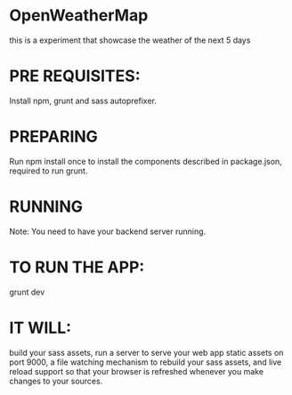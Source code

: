 # OpenWeatherMap
this is a experiment that showcase the weather of the next 5 days 

# PRE REQUISITES:

Install npm, grunt and sass autoprefixer.

# PREPARING

Run npm install once to install the components described in package.json, required to run grunt.

# RUNNING

Note: You need to have your backend server running.

# TO RUN THE APP:

grunt dev

# IT WILL:

build your sass assets,
run a server to serve your web app static assets on port 9000, a file watching mechanism to rebuild your sass assets, and live reload support so that your browser is refreshed whenever you make changes to your sources.